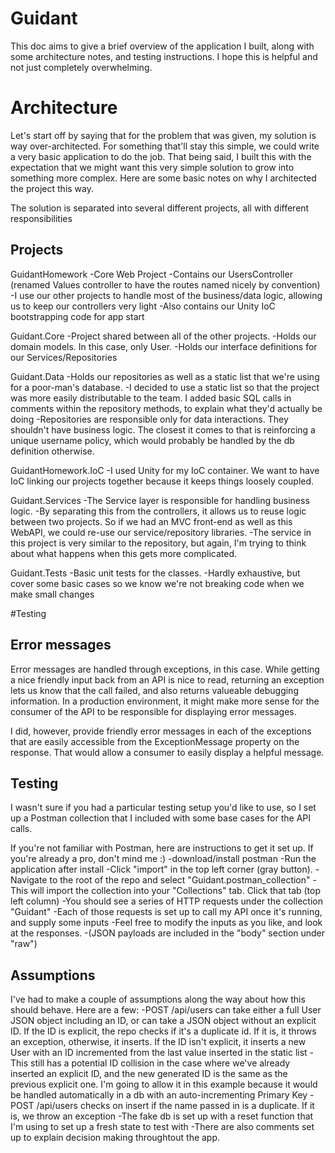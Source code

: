 # Guidant
This doc aims to give a brief overview of the application I built, along with some architecture notes, and testing instructions. I hope this is helpful and not just completely overwhelming.

# Architecture
Let's start off by saying that for the problem that was given, my solution is way over-architected. For something that'll stay this simple, we could write a very basic application to do the job. That being said, I built this with the expectation that we might want this very simple solution to grow into something more complex. Here are some basic notes on why I architected the project this way.

The solution is separated into several different projects, all with different responsibilities

Projects
-------------
GuidantHomework
-Core Web Project
-Contains our UsersController (renamed Values controller to have the routes named nicely by convention)
-I use our other projects to handle most of the business/data logic, allowing us to keep our controllers very light
-Also contains our Unity IoC bootstrapping code for app start

Guidant.Core
-Project shared between all of the other projects.
-Holds our domain models. In this case, only User.
-Holds our interface definitions for our Services/Repositories

Guidant.Data
-Holds our repositories as well as a static list that we're using for a poor-man's database.
-I decided to use a static list so that the project was more easily distributable to the team. I added basic SQL calls in comments within the repository methods, to explain what they'd actually be doing
-Repositories are responsible only for data interactions. They shouldn't have business logic. The closest it comes to that is reinforcing a unique username policy, which would probably be handled by the db definition otherwise.

GuidantHomework.IoC
-I used Unity for my IoC container. We want to have IoC linking our projects together because it keeps things loosely coupled.

Guidant.Services
-The Service layer is responsible for handling business logic.
-By separating this from the controllers, it allows us to reuse logic between two projects. So if we had an MVC front-end as well as this WebAPI, we could re-use our service/repository libraries.
-The service in this project is very similar to the repository, but again, I'm trying to think about what happens when this gets more complicated.

Guidant.Tests
-Basic unit tests for the classes.
-Hardly exhaustive, but cover some basic cases so we know we're not breaking code when we make small changes

#Testing

Error messages
--------------
Error messages are handled through exceptions, in this case. While getting a nice friendly input back from an API is nice to read, returning an exception lets us know that the call failed, and also returns valueable debugging information. In a production environment, it might make more sense for the consumer of the API to be responsible for displaying error messages.

I did, however, provide friendly error messages in each of the exceptions that are easily accessible from the ExceptionMessage property on the response.  That would allow a consumer to easily display a helpful message.

Testing
--------------
I wasn't sure if you had a particular testing setup you'd like to use, so I set up a Postman collection that I included with some base cases for the API calls.

If you're not familiar with Postman, here are instructions to get it set up. If you're already a pro, don't mind me :)
	-download/install postman
	-Run the application after install
	-Click "import" in the top left corner (gray button).
	-Navigate to the root of the repo and select "Guidant.postman_collection"
	-This will import the collection into your "Collections" tab. Click that tab (top left column)
	-You should see a series of HTTP requests under the collection "Guidant"
	-Each of those requests is set up to call my API once it's running, and supply some inputs
	-Feel free to modify the inputs as you like, and look at the responses.
	-(JSON payloads are included in the "body" section under "raw")

Assumptions
--------------
I've had to make a couple of assumptions along the way about how this should behave. Here are a few:
-POST /api/users can take either a full User JSON object including an ID, or can take a JSON object without an explicit ID. If the ID is explicit, the repo checks if it's a duplicate id. If it is, it throws an exception, otherwise, it inserts. If the ID isn't explicit, it inserts a new User with an ID incremented from the last value inserted in the static list
	-This still has a potential ID collision in the case where we've already inserted an explicit ID, and the new generated ID is the same as the previous explicit one. I'm going to allow it in this example because it would be handled automatically in a db with an auto-incrementing Primary Key
-POST /api/users checks on insert if the name passed in is a duplicate. If it is, we throw an exception
-The fake db is set up with a reset function that I'm using to set up a fresh state to test with
-There are also comments set up to explain decision making throughtout the app.

